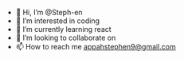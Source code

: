 - 👋 Hi, I’m @Steph-en
- 👀 I’m interested in coding
- 🌱 I’m currently learning react
- 💞️ I’m looking to collaborate on 
- 📫 How to reach me appahstephen9@gmail.com

<!---
Steph-en/Steph-en is a ✨ special ✨ repository because its `README.md` (this file) appears on your GitHub profile.
You can click the Preview link to take a look at your changes.
--->
